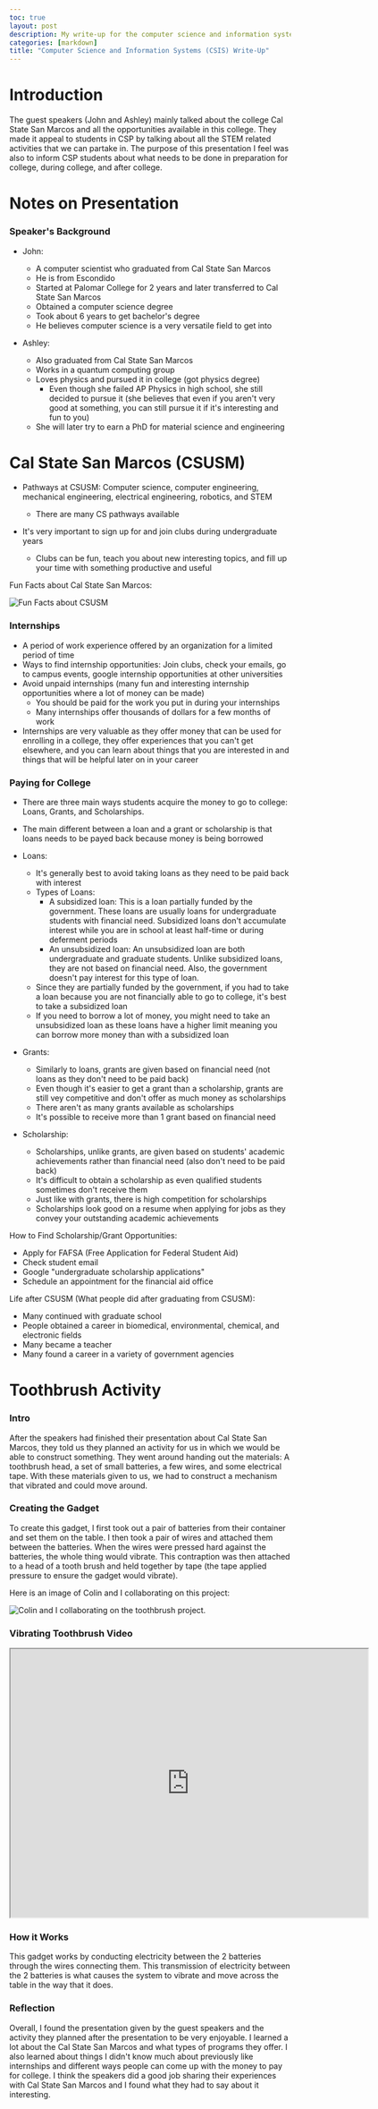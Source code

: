 ```yaml
---
toc: true
layout: post
description: My write-up for the computer science and information systems presentation given by the guest speakers John and Ashley.
categories: [markdown]
title: "Computer Science and Information Systems (CSIS) Write-Up"
---
```


# Introduction

The guest speakers (John and Ashley) mainly talked about the college Cal State San Marcos and all the opportunities available in this college. They made it appeal to students in CSP by talking about all the STEM related activities that we can partake in. The purpose of this presentation I feel was also to inform CSP students about what needs to be done in preparation for college, during college, and after college. 

# Notes on Presentation

### Speaker's Background

- John:
    - A computer scientist who graduated from Cal State San Marcos
    - He is from Escondido
    - Started at Palomar College for 2 years and later transferred to Cal State San Marcos
    - Obtained a computer science degree
    - Took about 6 years to get bachelor's degree
    - He believes computer science is a very versatile field to get into

- Ashley: 
    - Also graduated from Cal State San Marcos
    - Works in a quantum computing group
    - Loves physics and pursued it in college (got physics degree) 
        - Even though she failed AP Physics in high school, she still decided to pursue it (she believes that even if you aren't very good at something, you can still pursue it if it's interesting and fun to you)
    - She will later try to earn a PhD for material science and engineering

# Cal State San Marcos (CSUSM)

- Pathways at CSUSM: Computer science, computer engineering, mechanical engineering, electrical engineering, robotics, and STEM
    - There are many CS pathways available

- It's very important to sign up for and join clubs during undergraduate years
    - Clubs can be fun, teach you about new interesting topics, and fill up your time with something productive and useful

Fun Facts about Cal State San Marcos:

![]({{site.baseurl}}/images/CSUSMfunfacts.png "Fun Facts about CSUSM")

### Internships

- A period of work experience offered by an organization for a limited period of time
- Ways to find internship opportunities: Join clubs, check your emails, go to campus events, google internship opportunities at other universities
- Avoid unpaid internships (many fun and interesting internship opportunities where a lot of money can be made)
    - You should be paid for the work you put in during your internships
    - Many internships offer thousands of dollars for a few months of work
- Internships are very valuable as they offer money that can be used for enrolling in a college, they offer experiences that you can't get elsewhere, and you can learn about things that you are interested in and things that will be helpful later on in your career

### Paying for College

- There are three main ways students acquire the money to go to college: Loans, Grants, and Scholarships.
- The main different between a loan and a grant or scholarship is that loans needs to be payed back because money is being borrowed

- Loans:
    - It's generally best to avoid taking loans as they need to be paid back with interest
    - Types of Loans:
        - A subsidized loan: This is a loan partially funded by the government. These loans are usually loans for undergraduate students with financial need. Subsidized loans don't accumulate interest while you are in school at least half-time or during deferment periods
        - An unsubsidized loan: An unsubsidized loan are both undergraduate and graduate students. Unlike subsidized loans, they are not based on financial need. Also, the government doesn't pay interest for this type of loan.
    - Since they are partially funded by the government, if you had to take a loan because you are not financially able to go to college, it's best to take a subsidized loan
    - If you need to borrow a lot of money, you might need to take an unsubsidized loan as these loans have a higher limit meaning you can borrow more money than with a subsidized loan

- Grants:
    - Similarly to loans, grants are given based on financial need (not loans as they don't need to be paid back)
    - Even though it's easier to get a grant than a scholarship, grants are still vey competitive and don't offer as much money as scholarships
    - There aren't as many grants available as scholarships
    - It's possible to receive more than 1 grant based on financial need

- Scholarship:
    - Scholarships, unlike grants, are given based on students' academic achievements rather than financial need (also don't need to be paid back)
    - It's difficult to obtain a scholarship as even qualified students sometimes don't receive them
    - Just like with grants, there is high competition for scholarships
    - Scholarships look good on a resume when applying for jobs as they convey your outstanding academic achievements

How to Find Scholarship/Grant Opportunities:
- Apply for FAFSA (Free Application for Federal Student Aid)
- Check student email
- Google "undergraduate scholarship applications"
- Schedule an appointment for the financial aid office

Life after CSUSM (What people did after graduating from CSUSM):

- Many continued with graduate school
- People obtained a career in biomedical, environmental, chemical, and electronic fields
- Many became a teacher
- Many found a career in a variety of government agencies

# Toothbrush Activity

### Intro

After the speakers had finished their presentation about Cal State San Marcos, they told us they planned an activity for us in which we would be able to construct something. They went around handing out the materials: A toothbrush head, a set of small batteries, a few wires, and some electrical tape. With these materials given to us, we had to construct a mechanism that vibrated and could move around.

### Creating the Gadget

To create this gadget, I first took out a pair of batteries from their container and set them on the table. I then took a pair of wires and attached them between the batteries. When the wires were pressed hard against the batteries, the whole thing would vibrate. This contraption was then attached to a head of a tooth brush and held together by tape (the tape applied pressure to ensure the gadget would vibrate).

Here is an image of Colin and I collaborating on this project:

![]({{site.baseurl}}/images/collaboratingCSIS.png "Colin and I collaborating on the toothbrush project.")

### Vibrating Toothbrush Video

<html>
<iframe src="https://drive.google.com/file/d/1VoB79GDAwfe9lgsLjNzzAL6wUn_LuYv-/preview" width="640" height="480" allow="autoplay"></iframe>
</html>

### How it Works

This gadget works by conducting electricity between the 2 batteries through the wires connecting them. This transmission of electricity between the 2 batteries is what causes the system to vibrate and move across the table in the way that it does. 

### Reflection

Overall, I found the presentation given by the guest speakers and the activity they planned after the presentation to be very enjoyable. I learned a lot about the Cal State San Marcos and what types of programs they offer. I also learned about things I didn't know much about previously like internships and different ways people can come up with the money to pay for college. I think the speakers did a good job sharing their experiences with Cal State San Marcos and I found what they had to say about it interesting.
